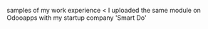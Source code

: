 samples of my work experience < I uploaded the same module on Odooapps with my startup company 'Smart Do'
